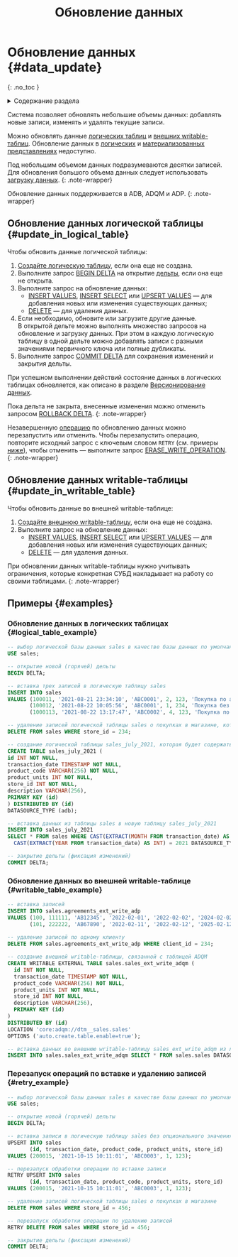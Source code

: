 ﻿---
layout: default
title: Обновление данных
nav_order: 4
parent: Работа с системой
has_children: false
has_toc: false
---

# Обновление данных {#data_update}
{: .no_toc }

<details markdown="block">
  <summary>
    Содержание раздела
  </summary>
  {: .text-delta }
1. TOC
{:toc}
</details>

Система позволяет обновлять небольшие объемы данных: добавлять новые записи, изменять и удалять текущие записи. 

Можно обновлять данные [логических таблиц](../../overview/main_concepts/logical_table/logical_table.md) и 
[внешних writable-таблиц](../../overview/main_concepts/external_table/external_table.md#writable_table).
Обновление данных в [логических](../../overview/main_concepts/logical_view/logical_view.md)
и [материализованных представлениях](../../overview/main_concepts/materialized_view/materialized_view.md)
недоступно.

Под небольшим объемом данных подразумеваются десятки записей.
Для обновления большого объема данных следует использовать [загрузку данных](../data_upload/data_upload.md).
{: .note-wrapper}

Обновление данных поддерживается в ADB, ADQM и ADP.
{: .note-wrapper}

## Обновление данных логической таблицы {#update_in_logical_table}

Чтобы обновить данные логической таблицы:
1. [Создайте логическую таблицу](../../reference/sql_plus_requests/CREATE_TABLE/CREATE_TABLE.md),
   если она еще не создана.
2. Выполните запрос [BEGIN DELTA](../../reference/sql_plus_requests/BEGIN_DELTA/BEGIN_DELTA.md)
   на открытие [дельты](../../overview/main_concepts/delta/delta.md), если она еще не открыта.
3. Выполните запрос на обновление данных:
    * [INSERT VALUES](../../reference/sql_plus_requests/INSERT_VALUES/INSERT_VALUES.md),
      [INSERT SELECT](../../reference/sql_plus_requests/INSERT_SELECT/INSERT_SELECT.md) или
      [UPSERT VALUES](../../reference/sql_plus_requests/UPSERT_VALUES/UPSERT_VALUES.md) —
      для добавления новых или изменения существующих данных;
    * [DELETE](../../reference/sql_plus_requests/DELETE/DELETE.md) — для удаления данных.
4. Если необходимо, обновите или загрузите другие данные.
   <br>В открытой дельте можно выполнять множество запросов на обновление и загрузку данных. При этом в каждую логическую
   таблицу в одной дельте можно добавлять записи с разными значениями первичного ключа или полные дубликаты.
5. Выполните запрос [COMMIT DELTA](../../reference/sql_plus_requests/COMMIT_DELTA/COMMIT_DELTA.md)
   для сохранения изменений и закрытия дельты.

При успешном выполнении действий состояние данных в логических таблицах обновляется, как описано в разделе
[Версионирование данных](../data_upload/data_versioning/data_versioning.md).

Пока дельта не закрыта, внесенные изменения можно отменить запросом
[ROLLBACK DELTA](../../reference/sql_plus_requests/ROLLBACK_DELTA/ROLLBACK_DELTA.md).
{: .note-wrapper}

Незавершенную [операцию](../../overview/main_concepts/write_operation/write_operation.md) по обновлению 
данных можно перезапустить или отменить. 
Чтобы перезапустить операцию, повторите исходный запрос с ключевым словом `RETRY` (см. примеры [ниже](#retry_example)),
чтобы отменить — выполните запрос [ERASE_WRITE_OPERATION](../ERASE_WRITE_OPERATION/ERASE_WRITE_OPERATION.md).
{: .note-wrapper}

## Обновление данных writable-таблицы {#update_in_writable_table}

Чтобы обновить данные во внешней writable-таблице:
1. [Создайте внешнюю writable-таблицу](../../reference/sql_plus_requests/CREATE_WRITABLE_EXTERNAL_TABLE/CREATE_WRITABLE_EXTERNAL_TABLE.md),
   если она еще не создана.
2. Выполните запрос на обновление данных:
    * [INSERT VALUES](../../reference/sql_plus_requests/INSERT_VALUES/INSERT_VALUES.md),
      [INSERT SELECT](../../reference/sql_plus_requests/INSERT_SELECT/INSERT_SELECT.md) или
      [UPSERT VALUES](../../reference/sql_plus_requests/UPSERT_VALUES/UPSERT_VALUES.md) —
      для добавления новых или изменения существующих данных;
    * [DELETE](../../reference/sql_plus_requests/DELETE/DELETE.md) — для удаления данных.

При обновлении данных writable-таблицы нужно учитывать ограничения, которые конкретная СУБД накладывает на
работу со своими таблицами.
{: .note-wrapper}

## Примеры {#examples}

### Обновление данных в логических таблицах {#logical_table_example}

```sql
-- выбор логической базы данных sales в качестве базы данных по умолчанию
USE sales;

-- открытие новой (горячей) дельты
BEGIN DELTA;

-- вставка трех записей в логическую таблицу sales
INSERT INTO sales 
VALUES (100011, '2021-08-21 23:34:10', 'ABC0001', 2, 123, 'Покупка по акции "1+1"'), 
       (100012, '2021-08-22 10:05:56', 'ABC0001', 1, 234, 'Покупка без акций'), 
       (1000113, '2021-08-22 13:17:47', 'ABC0002', 4, 123, 'Покупка по акции "Лето"');

-- удаление записей логической таблицы sales о покупках в магазине, который был закрыт
DELETE FROM sales WHERE store_id = 234;

-- создание логической таблицы sales_july_2021, которая будет содержать данные о продажах за июль 2021 и размещаться в ADB
CREATE TABLE sales_july_2021 (
id INT NOT NULL,
transaction_date TIMESTAMP NOT NULL,
product_code VARCHAR(256) NOT NULL,
product_units INT NOT NULL,
store_id INT NOT NULL,
description VARCHAR(256),
PRIMARY KEY (id)
) DISTRIBUTED BY (id)
DATASOURCE_TYPE (adb);

-- вставка данных из таблицы sales в новую таблицу sales_july_2021 
INSERT INTO sales_july_2021 
SELECT * FROM sales WHERE CAST(EXTRACT(MONTH FROM transaction_date) AS INT) = 7 AND 
  CAST(EXTRACT(YEAR FROM transaction_date) AS INT) = 2021 DATASOURCE_TYPE = 'adb';

-- закрытие дельты (фиксация изменений)
COMMIT DELTA;
```

### Обновление данных во внешней writable-таблице {#writable_table_example}

```sql
-- вставка записей
INSERT INTO sales.agreements_ext_write_adp 
VALUES (100, 111111, 'AB12345', '2022-02-01', '2022-02-02', '2024-02-02', 'Договор с ООО "Квадрат"'), 
       (101, 222222, 'AB67890', '2022-02-11', '2022-02-12', '2025-02-12', 'Договор с ООО "Круг"');
       
-- удаление записей по одному клиенту
DELETE FROM sales.agreements_ext_write_adp WHERE client_id = 234;       

-- создание внешней writable-таблицы, связанной с таблицей ADQM
CREATE WRITABLE EXTERNAL TABLE sales.sales_ext_write_adqm (
  id INT NOT NULL,
  transaction_date TIMESTAMP NOT NULL,
  product_code VARCHAR(256) NOT NULL,
  product_units INT NOT NULL,
  store_id INT NOT NULL,
  description VARCHAR(256),
  PRIMARY KEY (id)
)
DISTRIBUTED BY (id)
LOCATION 'core:adqm://dtm__sales.sales'
OPTIONS ('auto.create.table.enable=true');

-- вставка данных во внешнюю writable-таблицу sales_ext_write_adqm из логической таблицы sales
INSERT INTO sales.sales_ext_write_adqm SELECT * FROM sales.sales DATASOURCE_TYPE = 'adqm';
```

### Перезапуск операций по вставке и удалению записей {#retry_example}

```sql
-- выбор логической базы данных sales в качестве базы данных по умолчанию
USE sales;

-- открытие новой (горячей) дельты
BEGIN DELTA;

-- вставка записи в логическую таблицу sales без опционального значения description      
UPSERT INTO sales
       (id, transaction_date, product_code, product_units, store_id)
VALUES (200015, '2021-10-15 10:11:01', 'ABC0003', 1, 123);

-- перезапуск обработки операции по вставке записи
RETRY UPSERT INTO sales
       (id, transaction_date, product_code, product_units, store_id)
VALUES (200015, '2021-10-15 10:11:01', 'ABC0003', 1, 123); 

-- удаление записей логической таблицы sales о покупках в магазине
DELETE FROM sales WHERE store_id = 456;

-- перезапуск обработки операции по удалению записей
RETRY DELETE FROM sales WHERE store_id = 456;

-- закрытие дельты (фиксация изменений)
COMMIT DELTA;
```   